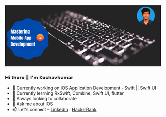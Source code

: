![keshavkumar96](https://github.com/Keshavkumar96/Keshavkumar96/blob/main/header.png)

### Hi there 👋 I'm Keshavkumar

- 🔭 Currently working on iOS Application Development - Swift || Swift UI
- 🌱 Currently learning RxSwift, Combine, Swift UI, flutter
- 👯 Always looking to collaborate
- 💬 Ask me about iOS
- 📫 Let's connect – [LinkedIn](https://www.linkedin.com/in/reachoutkeshav/) | [HackerRank](https://www.hackerrank.com/keshavk998)

